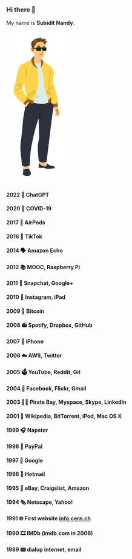 ### Hi there 👋
My name is **Subidit Nandy**.

![image](Folk.png)

#### 2022 🤖 ChatGPT
#### 2020 🦠 COVID-19
#### 2017 🦻 AirPods
#### 2016 💃 TikTok 
#### 2014 🗣️ Amazon Echo 
#### 2012 📚 MOOC, Raspberry Pi
#### 2011 📳 Snapchat, Google+
#### 2010 🤳 Instagram, iPad
#### 2009 💱 Bitcoin
#### 2008 📻 Spotify, Dropbox, GitHub
#### 2007 📱 iPhone 
#### 2006 ☁️ AWS, Twitter
#### 2005 🗳️ YouTube, Reddit, Git
#### 2004 👀 Facebook, Flickr, Gmail
#### 2003 🏴‍☠️ Pirate Bay, Myspace, Skype, LinkedIn
#### 2001 📖 Wikipedia, BitTorrent, iPod, Mac OS X
#### 1999 🎧 Napster
#### 1998 💸 PayPal
#### 1997 🔎 Google
#### 1996 📧 Hotmail
#### 1995 🧌 eBay, Craigslist, Amazon
#### 1994 🗞️ Netscape, Yahoo!
#### 1991 🌐 First website [info.cern.ch](http://info.cern.ch/hypertext/WWW/TheProject.html)
#### 1990 🎞️ IMDb (imdb.com in 2006)
#### 1989 📟 dialup internet, email
